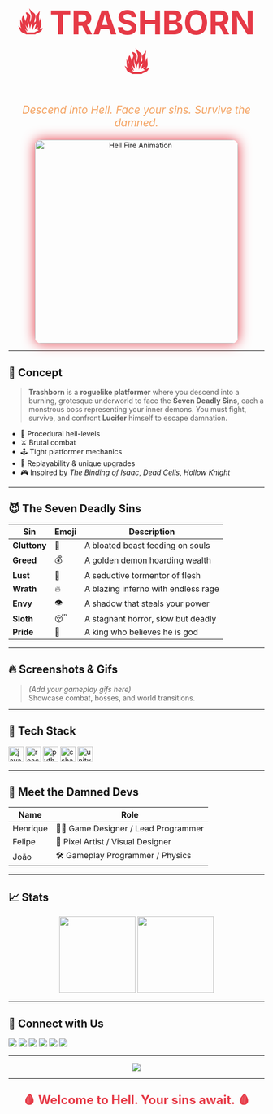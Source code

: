 <h1 align="center" style="color:#e63946; font-size:4rem;">
🔥 TRASHBORN 🔥
</h1>

<p align="center" style="color:#f4a261; font-size:1.3rem; font-style: italic;">
Descend into Hell. Face your sins. Survive the damned.
</p>

<div align="center">
  <img src="https://media.tenor.co/images/076c865ae75b347a443ae0e7596ca3e3/tenor.gif" alt="Hell Fire Animation" width="400" style="border-radius: 12px; box-shadow: 0 0 25px #e63946;" />
</div>

---

## 🧠 **Concept**

> **Trashborn** is a **roguelike platformer** where you descend into a burning, grotesque underworld to face the **Seven Deadly Sins**, each a monstrous boss representing your inner demons. You must fight, survive, and confront **Lucifer** himself to escape damnation.

- 🌋 Procedural hell-levels
- ⚔️ Brutal combat
- 🕹️ Tight platformer mechanics
- 🧩 Replayability & unique upgrades
- 🎮 Inspired by *The Binding of Isaac*, *Dead Cells*, *Hollow Knight*

---

## 😈 **The Seven Deadly Sins**

<div align="center">

| Sin | Emoji | Description |
|-----|-------|-------------|
| **Gluttony** | 🍖 | A bloated beast feeding on souls |
| **Greed** | 💰 | A golden demon hoarding wealth |
| **Lust** | 💋 | A seductive tormentor of flesh |
| **Wrath** | 🔥 | A blazing inferno with endless rage |
| **Envy** | 👁️ | A shadow that steals your power |
| **Sloth** | 😴 | A stagnant horror, slow but deadly |
| **Pride** | 👑 | A king who believes he is god |

</div>

---

## 🔥 **Screenshots & Gifs**

> *(Add your gameplay gifs here)*  
> Showcase combat, bosses, and world transitions.

---

## 🧪 **Tech Stack**

<div align="left">
  <img src="https://tse1.mm.bing.net/th/id/OIP.kodoullLKGdpPt7K0FUlLwHaHa?rs=1&pid=ImgDetMain&o=7&rm=3" height="30" alt="javascript" />
  <img src="https://cdn.jsdelivr.net/gh/devicons/devicon/icons/react/react-original.svg" height="30" alt="react" />
  <img src="https://cdn.jsdelivr.net/gh/devicons/devicon/icons/python/python-original.svg" height="30" alt="python" />
  <img src="https://cdn.jsdelivr.net/gh/devicons/devicon/icons/csharp/csharp-original.svg" height="30" alt="csharp" />
  <img src="https://cdn.jsdelivr.net/gh/devicons/devicon/icons/unity/unity-original.svg" height="30" alt="unity" />
</div>

---

## 🧙 **Meet the Damned Devs**

| Name     | Role                             |
|----------|----------------------------------|
| Henrique | 👨‍💻 Game Designer / Lead Programmer |
| Felipe   | 🎨 Pixel Artist / Visual Designer  |
| João     | 🛠 Gameplay Programmer / Physics   |

---

## 📈 **Stats**

<div align="center">
  <img src="https://github-readme-stats.vercel.app/api?username=maurodesouza&theme=dracula&show_icons=true&count_private=true&hide_border=false" height="150" />
  <img src="https://github-readme-stats.vercel.app/api/top-langs?username=maurodesouza&layout=compact&langs_count=5&theme=dracula&hide_border=false" height="150" />
</div>

---

## 📮 **Connect with Us**

<div align="left">
  <img src="https://img.shields.io/static/v1?message=Youtube&logo=youtube&color=FF0000&style=for-the-badge" />
  <img src="https://img.shields.io/static/v1?message=Instagram&logo=instagram&color=E4405F&style=for-the-badge" />
  <img src="https://img.shields.io/static/v1?message=Twitch&logo=twitch&color=9146FF&style=for-the-badge" />
  <img src="https://img.shields.io/static/v1?message=Discord&logo=discord&color=7289DA&style=for-the-badge" />
  <img src="https://img.shields.io/static/v1?message=Gmail&logo=gmail&color=D14836&style=for-the-badge" />
  <img src="https://img.shields.io/static/v1?message=LinkedIn&logo=linkedin&color=0077B5&style=for-the-badge" />
</div>

---

<div align="center">
  <img src="https://i.pinimg.com/originals/00/b7/83/00b783697c28d2277625eca44730c3fd.gif"/>
</div>

---

<p align="center" style="color:#e63946; font-weight: bold; font-size: 1.5rem;">
🩸 Welcome to Hell. Your sins await. 🩸
</p>
